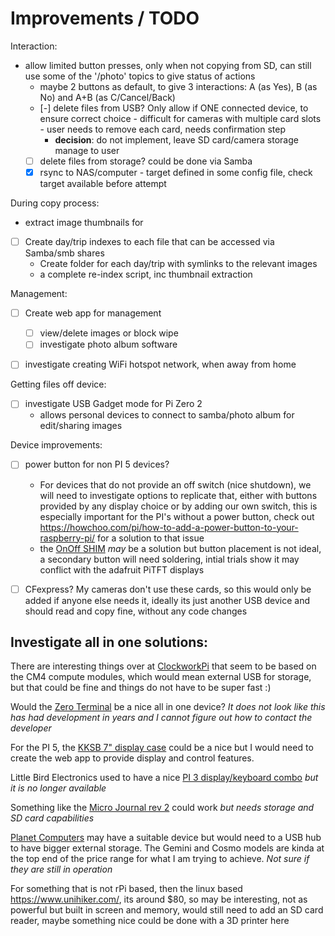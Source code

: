 # Improvements / TODO

Interaction:
- allow limited button presses, only when not copying from SD, can still use some of the '/photo' topics to give status of actions
  - maybe 2 buttons as default, to give 3 interactions: A (as Yes), B (as No) and A+B (as C/Cancel/Back)
  - [-] delete files from USB? Only allow if ONE connected device, to ensure correct choice - difficult for cameras with multiple card slots - user needs to remove each card, needs confirmation step
    - **decision**: do not implement, leave SD card/camera storage manage to user
  - [ ] delete files from storage? could be done via Samba
  - [x] rsync to NAS/computer - target defined in some config file, check target available before attempt 

During copy process:
- extract image thumbnails for 
- [ ] Create day/trip indexes to each file that can be accessed via Samba/smb shares
  - Create folder for each day/trip with symlinks to the relevant images
  - a complete re-index script, inc thumbnail extraction


Management: 
- [ ] Create web app for management
  - [ ] view/delete images or block wipe
  - [ ] investigate photo album software
- [ ] investigate creating WiFi hotspot network, when away from home



Getting files off device:
- [ ] investigate USB Gadget mode for Pi Zero 2
  - allows personal devices to connect to samba/photo album for edit/sharing images

Device improvements:
- [ ] power button for non PI 5 devices?
  - For devices that do not provide an off switch (nice shutdown), we will need to investigate options to replicate that, either with buttons provided by any display choice or by adding our own switch, this is especially important for the PI's without a power button, check out https://howchoo.com/pi/how-to-add-a-power-button-to-your-raspberry-pi/ for a solution to that issue 
  - the [OnOff SHIM](https://thepihut.com/products/onoff-shim) _may_ be a solution but button placement is not ideal, a secondary button will need soldering, intial trials show it may conflict with the adafruit PiTFT displays

- [ ] CFexpress? My cameras don't use these cards, so this would only be added if anyone else needs it, ideally its just another USB device and should read and copy fine, without any code changes


## Investigate all in one solutions:

There are interesting things over at [ClockworkPi](https://www.clockworkpi.com/shop) that seem to be based on the CM4 compute modules, which would mean external USB for storage, but that could be fine and things do not have to be super fast :)

Would the [Zero Terminal](https://n-o-d-e.net/zeroterminal3.html) be a nice all in one device? _It does not look like this has had development in years and I cannot figure out how to contact the developer_

For the PI 5, the [KKSB 7" display case](https://thepihut.com/products/kksb-case-for-raspberry-pi-5-and-the-official-raspberry-pi-7-touchscreen) could be a nice but I would need to create the web app to provide display and control features.

Little Bird Electronics used to have a nice [PI 3 display/keyboard combo](https://littlebirdelectronics.com.au/products/raspberry-pi-3-2b-zero-mini-portable-2-4ghz-wireless-touchpad-keyboard-with-backlight) _but it is no longer available_

Something like the [Micro Journal rev 2](https://liliputing.com/micro-journal-rev-2-revamp-is-a-compact-word-processor-with-a-mechanical-keyboard-and-a-clamshell-design/) could work _but needs storage and SD card capabilities_

[Planet Computers](https://www.www3.planetcom.co.uk/) may have a suitable device but would need to a USB hub to have bigger external storage. The Gemini and Cosmo models are kinda at the top end of the price range for what I am trying to achieve. _Not sure if they are still in operation_

For something that is not rPi based, then the linux based https://www.unihiker.com/, its around $80, so may be interesting, not as powerful but built in screen and memory, would still need to add an SD card reader, maybe something nice could be done with a 3D printer here
